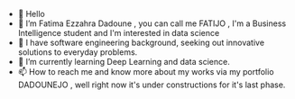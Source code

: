 - 👋 Hello 
- 👀 I’m Fatima Ezzahra Dadoune , you can call me FATIJO , I'm a Business Intelligence student and I'm interested in data science 
- 💞️ I have software engineering background, seeking out innovative solutions to everyday problems.
- 🌱 I’m currently learning Deep Learning and data science.
- 📫 How to reach me and know more about my works via my portfolio DADOUNEJO , well right now it's under constructions for it's last phase.

<!---
DADOUNEJO/DADOUNEJO is a ✨ special ✨ repository because its `README.md` (this file) appears on your GitHub profile.
You can click the Preview link to take a look at your changes.
--->
